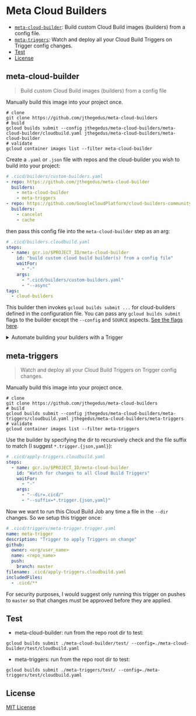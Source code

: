 # Meta Cloud Builders

- [`meta-cloud-builder`](#meta-cloud-builder): Build custom Cloud Build images (builders) from a config file.
- [`meta-triggers`](#meta-triggers): Watch and deploy all your Cloud Build Triggers on Trigger config changes.
- [Test](#test)
- [License](#license)

## meta-cloud-builder

> Build custom Cloud Build images (builders) from a config file

Manually build this image into your project once.

```shell
# clone
git clone https://github.com/jthegedus/meta-cloud-builders
# build
gcloud builds submit --config jthegedus/meta-cloud-builders/meta-cloud-builder/cloudbuild.yaml jthegedus/meta-cloud-builders/meta-cloud-builder
# validate
gcloud container images list --filter meta-cloud-builder
```

Create a `.yaml` or `.json` file with repos and the cloud-builder you wish to build into your project:

```yaml
# .cicd/builders/custom-builders.yaml
- repo: https://github.com/jthegedus/meta-cloud-builder
  builders:
    - meta-cloud-builder
    - meta-triggers
- repo: https://github.com/GoogleCloudPlatform/cloud-builders-community
  builders:
    - cancelot
    - cache
```

then pass this config file into the `meta-cloud-builder` step as an arg:

```yaml
# .cicd/builders.cloudbuild.yaml
steps:
  - name: gcr.io/$PROJECT_ID/meta-cloud-builder
    id: "build custom cloud build builder(s) from a config file"
    waitFor:
      - "-"
    args:
      - ".cicd/builders/custom-builders.yaml"
      - "--async"
tags:
  - cloud-builders
```

This builder then invokes `gcloud builds submit ...` for cloud-builders defined in the configuration file. You can pass any `gcloud builds submit` flags to the builder except the `--config` and `SOURCE` aspects. [See the flags here](https://cloud.google.com/sdk/gcloud/reference/builds/submit).

<details>
<summary>Automate building your builders with a Trigger</summary>

### Triggers

Now with [Cloud Build Triggers being created via `.yaml` config](https://cloud.google.com/blog/products/devops-sre/cloud-build-brings-advanced-cicd-capabilities-to-github) we can run this `builders.cloudbuild.yaml` whenever we make a change to this config file.

```yaml
# .cicd/triggers/builders.trigger.yaml
name: cloud-builders
description: Build custom Cloud Build builders into my gcr project on change
github:
  owner: <org/user_name>
  name: <repo_name>
  push:
    branch: master
filename: .cicd/builders.cloudbuild.yaml
includedFiles:
  - .cicd/builders.cloudbuild.yaml      # the build file
  - .cicd/builders/custom-builders.yaml # the config file
```

Import the Trigger:

```shell
gcloud beta builds triggers import --source=.cicd/triggers/builders.trigger.yaml
```

### Schedule

WIP: the message-body might need changing to run a GitHub-based Trigger - see this [Cloud Build Issue](https://issuetracker.google.com/issues/142550612).

With custom Cloud Builders you are almost always going to want the latest images from the source. Since we cannot trigger off of changes to external repos, we can at least rebuild these containers on a regular basis, say daily or weekly.

```shell
gcloud scheduler jobs create http \
  build-custom-cloud-builders \
  --description="Build custom cloud-builders on a schedule" \
  --schedule="0 0 * * SUN" \
  --time-zone="AEST"
  --http-method="POST" \
  --uri=https://cloudbuild.googleapis.com/v1/projects/[PROJECTID]/triggers/[TRIGGERID]:run \
  --message-body={"branchName": "master"} \
  --oauth-service-account-email=[EMAIL_ADDRESS]@appspot.gserviceaccount.com
```

Just fill in `PROJECTID`, `TRIGGERID` and create a Service Account and fill in the `EMAIL_ADDRESS` accordingly.

Suggested schedule intervals:
- daily: `0 0 * * *`
- every sunday: `0 0 * * SUN`

</details>

## meta-triggers

> Watch and deploy all your Cloud Build Triggers on Trigger config changes.

Manually build this image into your project once.

```shell
# clone
git clone https://github.com/jthegedus/meta-cloud-builders
# build
gcloud builds submit --config jthegedus/meta-cloud-builders/meta-triggers/cloudbuild.yaml jthegedus/meta-cloud-builders/meta-triggers
# validate
gcloud container images list --filter meta-triggers
```

Use the builder by specifying the dir to recursively check and the file suffix to match (I suggest `*.trigger.{json,yaml}`):

```yaml
# .cicd/apply-triggers.cloudbuild.yaml
steps:
  - name: gcr.io/$PROJECT_ID/meta-cloud-builder
    id: "Watch for changes to all Cloud Build Triggers"
    waitFor:
      - "-"
    args:
      - "--dir=.cicd/"
      - "--suffix=*.trigger.{json,yaml}"
```

Now we want to run this Cloud Build Job any time a file in the `--dir` changes. So we setup this trigger once:

```yaml
# .cicd/triggers/meta-trigger.trigger.yaml
name: meta-trigger
description: "Trigger to apply Triggers on change"
github:
  owner: <org/user_name>
  name: <repo_name>
  push:
    branch: master
filename: .cicd/apply-triggers.cloudbuild.yaml
includedFiles:
  - .cicd/**
```

For security purposes, I would suggest only running this trigger on pushes to `master` so that changes must be approved before they are applied.

## Test

- meta-cloud-builder: run from the repo root dir to test:

```shell
gcloud builds submit ./meta-cloud-builder/test/ --config=./meta-cloud-builder/test/cloudbuild.yaml
```

- meta-triggers: run from the repo root dir to test:

```shell
gcloud builds submit ./meta-triggers/test/ --config=./meta-triggers/test/cloudbuild.yaml
```

## License

[MIT License](https://github.com/jthegedus/meta-cloud-builder/blob/master/LICENSE)
